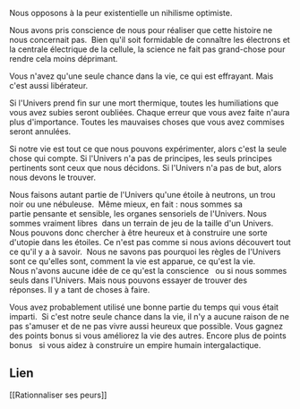 
Nous opposons à la peur existentielle un nihilisme optimiste. 

Nous avons pris conscience de nous pour réaliser que cette histoire ne nous concernait pas.  Bien qu'il soit formidable de connaître les électrons et la centrale électrique de la cellule, la science ne fait pas grand-chose pour rendre cela moins déprimant. 

Vous n'avez qu'une seule chance dans la vie, ce qui est effrayant. Mais c'est aussi libérateur.

Si l'Univers prend fin sur une mort thermique, toutes les humiliations que vous avez subies seront oubliées. Chaque erreur que vous avez faite n'aura plus d'importance. Toutes les mauvaises choses que vous avez commises seront annulées.  

Si notre vie est tout ce que nous pouvons expérimenter, alors c'est la seule chose qui compte. Si l'Univers n'a pas de principes, les seuls principes pertinents sont ceux que nous décidons. Si l'Univers n'a pas de but, alors nous devons le trouver. 

Nous faisons autant partie de l'Univers qu'une étoile à neutrons, un trou noir ou une nébuleuse.  Même mieux, en fait : nous sommes sa partie pensante et sensible, les organes sensoriels de l'Univers. Nous sommes vraiment libres 
dans un terrain de jeu de la taille d'un Univers. Nous pouvons donc chercher à être heureux et à construire une sorte d'utopie dans les étoiles. Ce n'est pas comme si nous avions découvert tout ce qu'il y a à savoir.  Nous ne savons pas pourquoi les règles de l'Univers sont ce qu'elles sont, comment la vie est apparue, ce qu'est la vie. Nous n'avons aucune idée de ce qu'est la conscience   ou si nous sommes seuls dans l'Univers. Mais nous pouvons essayer de trouver des réponses. Il y a tant de choses à faire. 

Vous avez probablement utilisé une bonne partie du temps qui vous était imparti.  
Si c'est notre seule chance dans la vie, il n'y a aucune raison de ne pas s'amuser et de ne pas vivre aussi heureux que possible. Vous gagnez des points bonus si vous améliorez la vie des autres. Encore plus de points bonus   si vous aidez à construire un empire humain intergalactique. 

## Lien

[[Rationnaliser ses peurs]]
